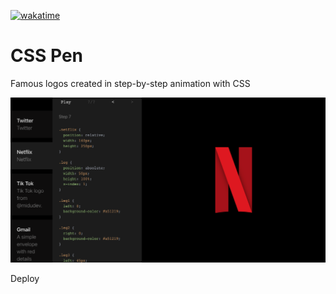 [![wakatime](https://wakatime.com/badge/user/c8d2802f-0742-4964-bd79-1cb374b6de43/project/84223879-6d76-45d7-97ef-da701a20bcf6.svg)](#)

# CSS Pen

Famous logos created in step-by-step animation with CSS

![](public/csspen_og.png)

Deploy 
